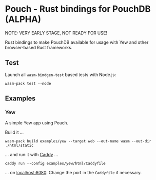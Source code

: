 # Pouch - Rust bindings for PouchDB (ALPHA)

NOTE: VERY EARLY STAGE, NOT READY FOR USE!

Rust bindings to make PouchDB available for usage with Yew and other browser-based Rust frameworks.

## Test

Launch all <code>wasm-bindgen-test</code> based tests with Node.js:

```shell
wasm-pack test --node
```

## Examples

### Yew

A simple Yew app using Pouch.

Build it ...

```shell
wasm-pack build examples/yew --target web --out-name wasm --out-dir ./html/static
```

... and run it with [Caddy](https://caddyserver.com/) ...

```shell
caddy run --config examples/yew/html/Caddyfile
```

... on [localhost:8080](http://localhost:8080). Change the port in the <code>Caddyfile</code> if necessary.

